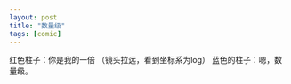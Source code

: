 ```yaml
---
layout: post
title: "数量级"
tags: [comic]
---
```

红色柱子：你是我的一倍
（镜头拉远，看到坐标系为log）
蓝色的柱子：嗯，数量级。


